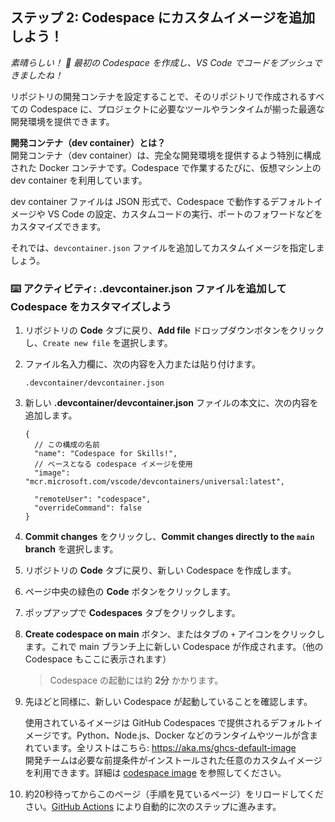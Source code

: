 <!--
  <<< Author notes: Step 2 >>>
  Start this step by acknowledging the previous step.
  Define terms and link to docs.github.com.
-->

## ステップ 2: Codespace にカスタムイメージを追加しよう！

_素晴らしい！ :tada: 最初の Codespace を作成し、VS Code でコードをプッシュできましたね！_

リポジトリの開発コンテナを設定することで、そのリポジトリで作成されるすべての Codespace に、プロジェクトに必要なツールやランタイムが揃った最適な開発環境を提供できます。

**開発コンテナ（dev container）とは？**  
開発コンテナ（dev container）は、完全な開発環境を提供するよう特別に構成された Docker コンテナです。Codespace で作業するたびに、仮想マシン上の dev container を利用しています。

dev container ファイルは JSON 形式で、Codespace で動作するデフォルトイメージや VS Code の設定、カスタムコードの実行、ポートのフォワードなどをカスタマイズできます。

それでは、`devcontainer.json` ファイルを追加してカスタムイメージを指定しましょう。

### :keyboard: アクティビティ: .devcontainer.json ファイルを追加して Codespace をカスタマイズしよう

1. リポジトリの **Code** タブに戻り、**Add file** ドロップダウンボタンをクリックし、`Create new file` を選択します。
1. ファイル名入力欄に、次の内容を入力または貼り付けます。

   ```
   .devcontainer/devcontainer.json
   ```

1. 新しい **.devcontainer/devcontainer.json** ファイルの本文に、次の内容を追加します。

   ```jsonc
   {
     // この構成の名前
     "name": "Codespace for Skills!",
     // ベースとなる codespace イメージを使用
     "image": "mcr.microsoft.com/vscode/devcontainers/universal:latest",

     "remoteUser": "codespace",
     "overrideCommand": false
   }
   ```

1. **Commit changes** をクリックし、**Commit changes directly to the `main` branch** を選択します。
1. リポジトリの **Code** タブに戻り、新しい Codespace を作成します。
1. ページ中央の緑色の **Code** ボタンをクリックします。
1. ポップアップで **Codespaces** タブをクリックします。
1. **Create codespace on main** ボタン、またはタブの `+` アイコンをクリックします。これで main ブランチ上に新しい Codespace が作成されます。（他の Codespace もここに表示されます）

   > Codespace の起動には約 **2分** かかります。

1. 先ほどと同様に、新しい Codespace が起動していることを確認します。

   使用されているイメージは GitHub Codespaces で提供されるデフォルトイメージです。Python、Node.js、Docker などのランタイムやツールが含まれています。全リストはこちら: https://aka.ms/ghcs-default-image  
   開発チームは必要な前提条件がインストールされた任意のカスタムイメージを利用できます。詳細は [codespace image](https://aka.ms/configure-codespace) を参照してください。

1. 約20秒待ってからこのページ（手順を見ているページ）をリロードしてください。[GitHub Actions](https://docs.github.com/ja/actions) により自動的に次のステップに進みます。
